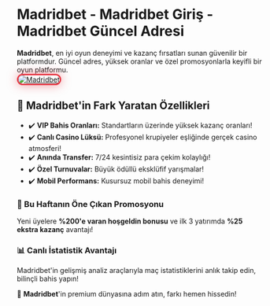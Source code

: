 <h1>Madridbet - Madridbet Giriş - Madridbet Güncel Adresi</h1>
<strong>Madridbet</strong>, en iyi oyun deneyimi ve kazanç fırsatları sunan güvenilir bir platformdur. Güncel adres, yüksek oranlar ve özel promosyonlarla keyifli bir oyun platformu.</br>
<a href="https://t.me/+vT5xydT9LLBlMzA0" title="Madridbet Giriş">
  <img src="https://i.ibb.co/BtMhhf6/g-venligiris.jpg" alt="Madridbet" style="max-width: 100%; border: 3px solid #e63946; border-radius: 15px; box-shadow: 0px 0px 20px rgba(230, 57, 70, 0.5);">
</a>
<h2>💎 Madridbet'in Fark Yaratan Özellikleri</h2>
<ul>
  <li>✔️ <strong>VIP Bahis Oranları:</strong> Standartların üzerinde yüksek kazanç oranları!</li>
  <li>✔️ <strong>Canlı Casino Lüksü:</strong> Profesyonel krupiyeler eşliğinde gerçek casino atmosferi!</li>
  <li>✔️ <strong>Anında Transfer:</strong> 7/24 kesintisiz para çekim kolaylığı!</li>
  <li>✔️ <strong>Özel Turnuvalar:</strong> Büyük ödüllü eksklüfif yarışmalar!</li>
  <li>✔️ <strong>Mobil Performans:</strong> Kusursuz mobil bahis deneyimi!</li>
</ul>
<h3>🎯 Bu Haftanın Öne Çıkan Promosyonu</h3>
<p>Yeni üyelere <strong>%200'e varan hoşgeldin bonusu</strong> ve ilk 3 yatırımda <strong>%25 ekstra kazanç</strong> avantajı!</p>
<h3>📊 Canlı İstatistik Avantajı</h3>
<p>Madridbet'in gelişmiş analiz araçlarıyla maç istatistiklerini anlık takip edin, bilinçli bahis yapın!</p>
<p>🚀 <strong>Madridbet</strong>'in premium dünyasına adım atın, farkı hemen hissedin!</p>
